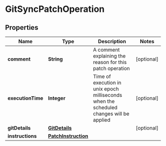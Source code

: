 # GitSyncPatchOperation

## Properties
Name | Type | Description | Notes
------------ | ------------- | ------------- | -------------
**comment** | **String** | A comment explaining the reason for this patch operation |  [optional]
**executionTime** | **Integer** | Time of execution in unix epoch milliseconds when the scheduled changes will be applied |  [optional]
**gitDetails** | [**GitDetails**](GitDetails.md) |  |  [optional]
**instructions** | [**PatchInstruction**](PatchInstruction.md) |  | 
